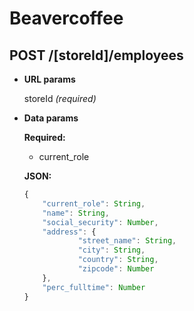 # Beavercoffee

## POST /[storeId]/employees
- **URL params**

	storeId *(required)*
- **Data params**

	**Required:**
	- current_role

	**JSON:**
	```javascript
	{
		"current_role": String,
		"name": String,
		"social_security": Number,
		"address": {
    			"street_name": String,
    			"city": String,
    			"country": String,
    			"zipcode": Number
		},
		"perc_fulltime": Number	
  	}	
	```	



